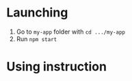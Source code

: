 # Launching

1. Go to `my-app` folder with `cd .../my-app`
2. Run `npm start`

# Using instruction


